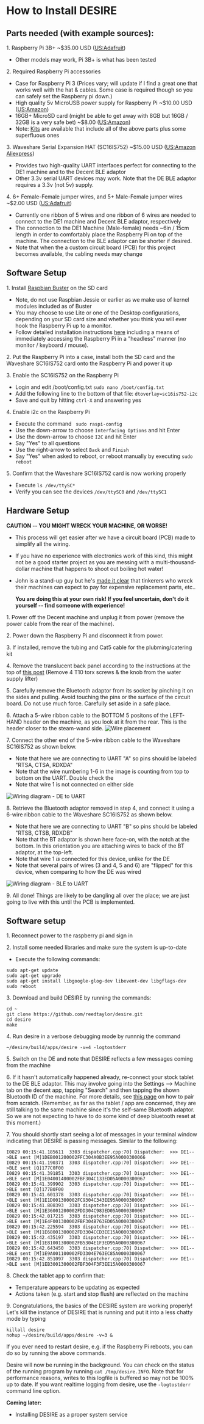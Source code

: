# How to Install DESIRE

## Parts needed (with example sources):

1\. Raspberry Pi 3B+ ~$35.00 USD ([US:Adafruit](https://www.adafruit.com/product/3775))
   * Other models may work, Pi 3B+ is what has been tested
   
2\. Required Raspberry Pi accessories
   * Case for Raspberry Pi 3 (Prices vary; will update if I find a great one that works well with the hat & cables.  Some case is required though so you can safely set the Raspberry pi down.)
   * High quality 5v MicroUSB power supply for Raspberry Pi ~$10.00 USD ([US:Amazon](https://www.amazon.com/CanaKit-Raspberry-Supply-Adapter-Listed/dp/B00MARDJZ4))
   * 16GB+ MicroSD card (might be able to get away with 8GB but 16GB / 32GB is a very safe bet) ~$8.00 ([US:Amazon](https://www.amazon.com/Samsung-MicroSDHC-Adapter-MB-ME32GA-AM/dp/B06XWN9Q99))
   * Note: [Kits](https://www.amazon.com/CanaKit-Raspberry-Starter-Premium-Black/dp/B07BCC8PK7) are available that include all of the above parts plus some superfluous ones
   
3\. Waveshare Serial Expansion HAT (SC16IS752) ~$15.00 USD ([US:Amazon](https://www.amazon.com/gp/product/B07KGGHBPW) [Aliexpress](https://www.aliexpress.com/i/32967417322.html))
   * Provides two high-quality UART interfaces perfect for connecting to the DE1 machine and to the Decent BLE adaptor
   * Other 3.3v serial UART devices may work.  Note that the DE BLE adaptor requires a 3.3v (not 5v) supply. 
   
4\. 6+ Female-Female jumper wires, and 5+ Male-Female jumper wires ~$2.00 USD ([US:Adafruit](https://www.adafruit.com/product/1950))
   * Currently one ribbon of 5 wires and one ribbon of 6 wires are needed to connect to the DE1 machine and Decent BLE adaptor, respectively
   *  The connection to the DE1 Machine (Male-female) needs ~6in / 15cm length in order to comfortably place the Raspberry Pi on top of the machine.  The connection to the BLE adaptor can be shorter if desired.
   * Note that when the a custom circuit board (PCB) for this project becomes available, the cabling needs may change
 
 ## Software Setup
 
1\. Install [Raspbian Buster](https://www.raspberrypi.org/downloads/raspbian/) on the SD card
   * Note, do not use Raspbian Jessie or earlier as we make use of kernel modules included as of Buster
   * You may choose to use Lite or one of the Desktop configurations, depending on your SD card size and whether you think you will ever hook the Raspberry Pi up to a monitor.
   * Follow detailed installation instructions [here](https://desertbot.io/blog/headless-raspberry-pi-3-bplus-ssh-wifi-setup) including a means of immediately accessing the Raspberry Pi in a "headless" manner (no monitor / keyboard / mouse).  

2\. Put the Raspberry Pi into a case, install both the SD card and the Waveshare SC16IS752 card onto the Raspberry Pi and power it up

3\. Enable the SC16IS752 on the Raspberry Pi
   * Login and edit /boot/config.txt
 `sudo nano /boot/config.txt`
   * Add the following line to the bottom of that file:
 `dtoverlay=sc16is752-i2c`
   * Save and quit by hitting `ctrl-X` and answering yes

4\. Enable i2c on the Raspberry Pi
   * Execute the command ` sudo raspi-config`
   * Use the down-arrow to choose `Interfacing Options` and hit Enter
   * Use the down-arrow to choose `I2C` and hit Enter
   * Say "Yes" to all questions
   * Use the right-arrow to select `Back` and `Finish`
   * Say "Yes" when asked to reboot, or reboot manually by executing `sudo reboot`

5\. Confirm that the Waveshare SC16IS752 card is now working properly
   * Execute `ls /dev/ttySC*`
   * Verify you can see the devices `/dev/ttySC0` and `/dev/ttySC1`

## Hardware Setup
__CAUTION -- YOU MIGHT WRECK YOUR MACHINE, OR WORSE!__

* This process will get easier after we have a circuit board (PCB) made to simplify all the wiring.  
* If you have no experience with electronics work of this kind, this might not be a good starter project as you are messing with a multi-thousand-dollar machine that happens to shoot out boiling hot water!   
* John is a stand-up guy but he's [made it clear](https://3.basecamp.com/3671212/buckets/7351439/messages/1705452967#__recording_1714433599) that tinkerers who wreck their machines can expect to pay for expensive replacement parts, etc..  
  
  __You are doing this at your own risk!  If you feel uncertain, don't do it yourself -- find someone with experience!__

1\. Power off the Decent machine and unplug it from power (remove the power cable from the rear of the machine).

2\. Power down the Raspberry Pi and disconnect it from power.

3\. If installed, remove the tubing and Cat5 cable for the plubming/catering kit

4\. Remove the translucent back panel according to the instructions at the top of [this post](https://3.basecamp.com/3671212/buckets/7351439/documents/1798545355)  (Remove 4 T10 torx screws & the knob from the water supply lifter)

5\. Carefully remove the Bluetooth adaptor from its socket by pinching it on the sides and pulling.  Avoid touching the pins or the surface of the circuit board.  Do not use much force.  Carefully set aside in a safe place.

6\. Attach a 5-wire ribbon cable to the BOTTOM 5 positons of the LEFT-HAND header on the machine, as you look at it from the rear.  This is the header closer to the steam-wand side.
![Wire placement](https://user-images.githubusercontent.com/8826853/63828449-7a5e6600-c934-11e9-8ddf-dcdbb7588da0.png)

7\. Connect the other end of the 5-wire ribbon cable to the Waveshare SC16IS752 as shown below.  
   * Note that here we are connecting to UART "A" so pins should be labeled "RTSA, CTSA, RDXDA"
   * Note that the wire numbering 1-6 in the image is counting from top to bottom on the UART.  Double check the 
   * Note that wire 1 is not connected on either side

![Wiring diagram - DE to UART](https://user-images.githubusercontent.com/8826853/63908733-316ae800-c9ee-11e9-8edf-31715db8afa0.png)

8\. Retrieve the Bluetooth adaptor removed in step 4, and connect it using a 6-wire ribbon cable to the Waveshare SC16IS752 as shown below.  
   * Note that here we are connecting to UART "B" so pins should be labeled "RTSB, CTSB, RDXDB"
   * Note that the BT adaptor is shown here face-on, with the notch at the bottom.  In this orientation you are attaching wires to back of the BT adaptor, at the top-left.
   * Note that wire 1 _is_ connected for this device, unlike for the DE 
   * Note that several pairs of wires (3 and 4, 5 and 6) are "flipped" for this device, when comparing to how the DE was wired

![Wiring diagram - BLE to UART](https://user-images.githubusercontent.com/8826853/63909283-1ac59080-c9f0-11e9-874c-202ea894fa10.png)

9\. All done!  Things are likely to be dangling all over the place; we are just going to live with this until the PCB is implemented.

## Software setup

1\. Reconnect power to the raspberry pi and sign in

2\. Install some needed libraries and make sure the system is up-to-date
   * Execute the following commands: 
```
sudo apt-get update
sudo apt-get upgrade
sudo apt-get install libgoogle-glog-dev libevent-dev libgflags-dev
sudo reboot
```
   
3\. Download and build DESIRE by running the commands:
```
cd ~
git clone https://github.com/reedtaylor/desire.git
cd desire
make
```

4\. Run desire in a verbose debugging mode by runnnig the command
```
~/desire/build/apps/desire -v=4 -logtostderr
```

5\. Switch on the DE and note that DESIRE reflects a few messages coming from the machine

6\. If it hasn't automatically happened already, re-connect your stock tablet to the DE BLE adaptor.  This may involve going into the Settings --> Machine tab on the decent app, tapping "Search" and then tapping the shown Bluetooth ID of the machine.  For more details, see [this page](https://3.basecamp.com/3671212/buckets/7351439/documents/2015673573) on how to pair from scratch.  (Remember, as far as the tablet / app are concerned, they are still talking to the same machine since it's the self-same Bluetooth adaptor.  So we are not expecting to have to do some kind of deep bluetooth reset at this moment.)

7\. You should shortly start seeing a lot of messages in your terminal window indicating that DESIRE is passing messages.   Similar to the following:
```
I0829 00:15:41.185611  3303 dispatcher.cpp:70] Dispatcher:  >>> DE1-->BLE sent [M]1DEB001200002FFC304A0B3EE95A0000300066
I0829 00:15:41.190371  3303 dispatcher.cpp:70] Dispatcher:  >>> DE1-->BLE sent [Q]177C0F00
I0829 00:15:41.391851  3303 dispatcher.cpp:70] Dispatcher:  >>> DE1-->BLE sent [M]1E04001400002FBF304C133ED05A0000300067
I0829 00:15:41.399902  3303 dispatcher.cpp:70] Dispatcher:  >>> DE1-->BLE sent [Q]177B0F00
I0829 00:15:41.601378  3303 dispatcher.cpp:70] Dispatcher:  >>> DE1-->BLE sent [M]1E1D001300002FC9304C343EE95A0000300067
I0829 00:15:41.808393  3303 dispatcher.cpp:70] Dispatcher:  >>> DE1-->BLE sent [M]1E36001200002FDD304C983ED05A0000300067
I0829 00:15:42.017215  3303 dispatcher.cpp:70] Dispatcher:  >>> DE1-->BLE sent [M]1E4F001300002FBF304B763ED05A0000300067
I0829 00:15:42.225594  3303 dispatcher.cpp:70] Dispatcher:  >>> DE1-->BLE sent [M]1E68001300002FD3304CCD3EE15A0000300067
I0829 00:15:42.435197  3303 dispatcher.cpp:70] Dispatcher:  >>> DE1-->BLE sent [M]1E81001300002FB5304E1F3ED95A0000300067
I0829 00:15:42.643450  3303 dispatcher.cpp:70] Dispatcher:  >>> DE1-->BLE sent [M]1E9A001100002FD3304E763EC85A0000300067
I0829 00:15:42.851097  3303 dispatcher.cpp:70] Dispatcher:  >>> DE1-->BLE sent [M]1EB3001300002FBF304F3F3EE15A0000300067
```

8\. Check the tablet app to confirm that:
   * Temperature appears to be updating as expected
   * Actions taken (e.g. start and stop flush) are reflected on the machine

9\. Congratulations, the basics of the DESIRE system are working properly!   Let's kill the instance of DESIRE that is running and put it into a less chatty mode by typing
```
killall desire
nohup ~/desire/build/apps/desire -v=3 &
```

If you ever need to restart desire, e.g. if the Raspberry Pi reboots, you can do so by running the above commands.

Desire will now be running in the background.  You can check on the status of the running program by running `cat /tmp/desire.INFO`.  Note that for performance reasons, writes to this logfile is buffered so may not be 100% up to date.  If you want realtime logging from desire, use the `-logtostderr` command line option.


__Coming later:__
* Installing DESIRE as a proper system service

